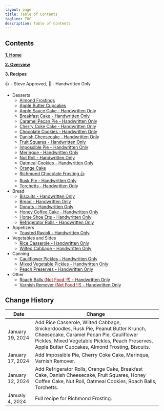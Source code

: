 ```yaml
---
layout: page
title: Table of Contents
tagline: TOC
description: Table of Contents
---
```


## Contents

**[1. Home](index.md)**

**[2. Overview](overview.md)**

**3. Recipes**

&#x1F44D; - Steve Approved, &#x1F4DC; - Handwritten Only

  * Desserts
      * [Almond Frostings](./recipes/desserts/almondfrosting.md)
      * [Apple Butter Cupcakes](./recipes/desserts/applebuttercupcakes.md)
      * [Apple Sauce Cake - Handwritten Only](./recipes/desserts/applesaucecake.md)
      * [Breakfast Cake - Handwritten Only](./recipes/desserts/breakfastcake.md)
      * [Caramel Pecan Pie - Handwritten Only](./recipes/desserts/caramelpecanpie.md)
      * [Cherry Coke Cake - Handwritten Only](./recipes/desserts/cherrycokecake.md)
      * [Chocolate Cookies - Handwritten Only](./recipes/desserts/chocolatecookies.md)
      * [Danish Cheesecake - Handwritten Only](./recipes/desserts/danishcheesecake.md)
      * [Fruit Squares - Handwritten Only](./recipes/desserts/fruitsquares.md)
      * [Impossible Pie - Handwritten Only](./recipes/desserts/impossiblepie.md)
      * [Meringue - Handwritten Only](./recipes/desserts/meringue.md)
      * [Nut Roll - Handwritten Only](./recipes/desserts/nutroll.md)
      * [Oatmeal Cookies - Handwritten Only](./recipes/desserts/oatmealcookies.md)    
      * [Orange Cake](./recipes/desserts/orangecake.md)
      * [Richmond Chocolate Frosting &#x1F44D;](./recipes/desserts/richmond.md)
      * [Rusk Pie - Handwritten Only](./recipes/desserts/ruskpie.md)
      * [Torchetts - Handwritten Only](./recipes/desserts/torchetts.md)
  * Bread
      * [Biscuits - Handwritten Only](./recipes/bread/biscuits.md)
      * [Bread - Handwritten Only](./recipes/bread/bread.md)
      * [Donuts - Handwritten Only](./recipes/bread/donuts.md)
      * [Honey Coffee Cake - Handwritten Only](./recipes/bread/honeycoffeecake.md)
      * [Horse Shoe Etts - Handwritten Only](./recipes/bread/horseshoeetts.md)
      * [Refrigerator Rolls - Handwritten Only](./recipes/bread/refrigrolls.md)
  * Appetizers
      * [Toasted Ravioli - Handwritten Only](./recipes/appetizers/toastedravioli.md)
  * Vegetables and Sides
      * [Rice Casserole - Handwritten Only](./recipes/vegetables/ricecasserole.md)
      * [Wilted Cabbage - Handwritten Only](./recipes/vegetables/wiltedcabbage.md)
  * Canning
      * [Cauliflower Pickles - Handwritten Only](./recipes/canning/cauliflowerpickles.md)
      * [Mixed Vegetable Pickles - Handwritten Only](./recipes/canning/mixedvegetablepickles.md)
      * [Peach Preserves - Handwritten Only](./recipes/canning/peachpreserves.md)
  * Other
      * [Roach Balls <font color=darkred>(Not Food !!!)</font> - Handwritten Only](./recipes/other/roachballs.md)
      * [Varnish Remover <font color=darkred>(Not Food !!!)</font> - Handwritten Only](./recipes/other/varnishremover.md)


## Change History

Date | Change
---|---
January 19, 2024 | Add Rice Casserole, Wilted Cabbage, Snickerdoodles, Rusk Pie, Peanut Butter Krunch, Cheesecake, Caramel Pecan Pie, Cauliflower Pickles, Mixed Vegetable Pickles, Peach Preserves, Apple Butter Cupcakes, Almond Frosting, Biscuits.
January 17, 2024 | Add Impossible Pie, Cherry Coke Cake, Merinque, Varnish Remover.
January 12, 2024 | Add Refrigerator Rolls, Orange Cake, Breakfast Cake, Danish Cheesecake, Fruit Squares, Honey Coffee Cake, Nut Roll, Oatmeal Cookies, Roach Balls, Torchetts.
Janualy 4, 2024 | Full recipe for Richmond Frosting.
